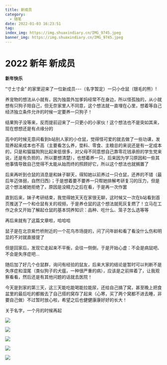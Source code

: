 ```yaml
---
title: 新成员
category:
  - 随笔
date: 2022-01-03 16:23:51
tag:
index_img: https://img.shuaxindiary.cn/IMG_9745.jpeg
banner_img: https://img.shuaxindiary.cn/IMG_9745.jpeg
---
```


# 2022 新年 新成员

**新年快乐**

“寸土寸金” 的家里迎来了一位新成员---（名字暂定）一只小仓鼠（银毛的熊）!

养宠物的想法从小就有，因为独苗外加爹妈经常不在身边，所以怪孤独的，从小就想有只狗子陪自己，但无奈家里人不同意，这个想法就一直埋在心里，想着等自己经济独立条件允许的时候一定要养一只狗子！

结果狗子没等来，反而提前迎来了一只更小的小家伙！这个想法也不是突如其来，现在想想还是有点缘分的

高中的时候无意间看到b站别人家的小仓鼠，觉得怪可爱的就去做了一些功课，发现养起来成本也不高（主要看怎么养，垫料、零食、主粮总的来说还是有一定成本的，只是和猫猫狗狗比起来低很多，对父母不同意想自己靠零花钱承担的学生党来说，还是有负担的，所以要想清楚），也想着养一只，后来因为学习原因和一些其他事情导致自己觉得不太能从始而终的照顾好它，所以这个想法也就搁置了

后来再听到仓鼠的消息是和妹子聊天，得知她以前养过一只仓鼠，还养的不错（最后年迈体弱，自然归西）；于是想着要不要养一只帮她排解考研复习的压力，但是这个想法被她拒绝了，原因是没精力之后在看，于是再一次作罢

直到后来，妹子考研结束，我觉得她天天在家很无聊，这时候又一次在b站看到首页推送了一个和仓鼠有关的视频，于是养仓鼠的这个想法就死灰复燃了！立马在工作之余又开始了解起仓鼠的基本饲养知识：品种、吃什么、笼子怎么选等等

再后来就有了这篇文章啦，哈哈哈

鼠子是在北京紫竹桥附近的一个花鸟市场提的，问了问年龄和看了看没什么伤和明显的不对就直接提了

但是回家后，发现它走起来不平衡，会往一侧倒，于是开始心虚：不会是病鼠吧、不会是失序症吧…

随后加了好几个仓鼠群，询问有经验的鼠友，后来大家的结论是暂时可以判断不是失序症和湿尾（类似狗子的犬瘟，一种很严重的病），应该是之前摔着了，让我观察看看，然后还是有其他问题的话就去医院！

今天是到家的第三天，这三天能吃能喝能拉能尿，还给自己搞了窝，甚至晚上把食盆里的最后吃的都搬去了自己搭的窝存了起来（心寒，买了两个窝都不进去睡，非要自己做）不过暂时放心啦，希望之后也健健康康好好的长大！

关于名字，一个月的时候再起

![](https://img.shuaxindiary.cn/IMG_9712.jpeg)

![](https://img.shuaxindiary.cn/IMG_9754.jpeg)

![](https://img.shuaxindiary.cn/IMG_9729.jpeg)

![](https://img.shuaxindiary.cn/IMG_9744.jpeg)

![](https://img.shuaxindiary.cn/IMG_9745.jpeg)